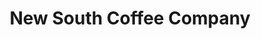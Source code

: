 ---
title: "New South Coffee Company"
url: /clarksville/new-south-coffee-company/
shop: Bäckerei
---